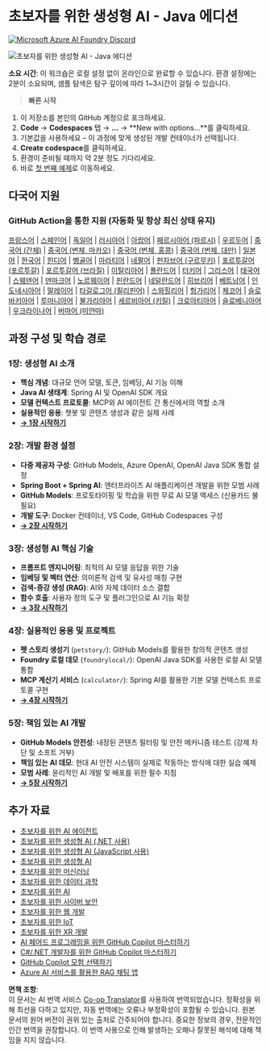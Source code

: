 <!--
CO_OP_TRANSLATOR_METADATA:
{
  "original_hash": "63b6426b88f6f56398ca3f1fbfc30889",
  "translation_date": "2025-07-29T14:48:42+00:00",
  "source_file": "README.md",
  "language_code": "ko"
}
-->
# 초보자를 위한 생성형 AI - Java 에디션
[![Microsoft Azure AI Foundry Discord](https://dcbadge.limes.pink/api/server/ByRwuEEgH4)](https://discord.com/invite/ByRwuEEgH4)

![초보자를 위한 생성형 AI - Java 에디션](../../translated_images/beg-genai-series.8b48be9951cc574c25f8a3accba949bfd03c2f008e2c613283a1b47316fbee68.ko.png)

**소요 시간**: 이 워크숍은 로컬 설정 없이 온라인으로 완료할 수 있습니다. 환경 설정에는 2분이 소요되며, 샘플 탐색은 탐구 깊이에 따라 1~3시간이 걸릴 수 있습니다.

> **빠른 시작**

1. 이 저장소를 본인의 GitHub 계정으로 포크하세요.
2. **Code** → **Codespaces** 탭 → **...** → **New with options...**를 클릭하세요.
3. 기본값을 사용하세요 – 이 과정에 맞게 생성된 개발 컨테이너가 선택됩니다.
4. **Create codespace**를 클릭하세요.
5. 환경이 준비될 때까지 약 2분 정도 기다리세요.
6. 바로 [첫 번째 예제](./02-SetupDevEnvironment/README.md#step-2-create-a-github-personal-access-token)로 이동하세요.

## 다국어 지원

### GitHub Action을 통한 지원 (자동화 및 항상 최신 상태 유지)

[프랑스어](../fr/README.md) | [스페인어](../es/README.md) | [독일어](../de/README.md) | [러시아어](../ru/README.md) | [아랍어](../ar/README.md) | [페르시아어 (파르시)](../fa/README.md) | [우르두어](../ur/README.md) | [중국어 (간체)](../zh/README.md) | [중국어 (번체, 마카오)](../mo/README.md) | [중국어 (번체, 홍콩)](../hk/README.md) | [중국어 (번체, 대만)](../tw/README.md) | [일본어](../ja/README.md) | [한국어](./README.md) | [힌디어](../hi/README.md) | [벵골어](../bn/README.md) | [마라티어](../mr/README.md) | [네팔어](../ne/README.md) | [펀자브어 (구르무키)](../pa/README.md) | [포르투갈어 (포르투갈)](../pt/README.md) | [포르투갈어 (브라질)](../br/README.md) | [이탈리아어](../it/README.md) | [폴란드어](../pl/README.md) | [터키어](../tr/README.md) | [그리스어](../el/README.md) | [태국어](../th/README.md) | [스웨덴어](../sv/README.md) | [덴마크어](../da/README.md) | [노르웨이어](../no/README.md) | [핀란드어](../fi/README.md) | [네덜란드어](../nl/README.md) | [히브리어](../he/README.md) | [베트남어](../vi/README.md) | [인도네시아어](../id/README.md) | [말레이어](../ms/README.md) | [타갈로그어 (필리핀어)](../tl/README.md) | [스와힐리어](../sw/README.md) | [헝가리어](../hu/README.md) | [체코어](../cs/README.md) | [슬로바키아어](../sk/README.md) | [루마니아어](../ro/README.md) | [불가리아어](../bg/README.md) | [세르비아어 (키릴)](../sr/README.md) | [크로아티아어](../hr/README.md) | [슬로베니아어](../sl/README.md) | [우크라이나어](../uk/README.md) | [버마어 (미얀마)](../my/README.md)

## 과정 구성 및 학습 경로

### **1장: 생성형 AI 소개**
- **핵심 개념**: 대규모 언어 모델, 토큰, 임베딩, AI 기능 이해
- **Java AI 생태계**: Spring AI 및 OpenAI SDK 개요
- **모델 컨텍스트 프로토콜**: MCP와 AI 에이전트 간 통신에서의 역할 소개
- **실용적인 응용**: 챗봇 및 콘텐츠 생성과 같은 실제 사례
- **[→ 1장 시작하기](./01-IntroToGenAI/README.md)**

### **2장: 개발 환경 설정**
- **다중 제공자 구성**: GitHub Models, Azure OpenAI, OpenAI Java SDK 통합 설정
- **Spring Boot + Spring AI**: 엔터프라이즈 AI 애플리케이션 개발을 위한 모범 사례
- **GitHub Models**: 프로토타이핑 및 학습을 위한 무료 AI 모델 액세스 (신용카드 불필요)
- **개발 도구**: Docker 컨테이너, VS Code, GitHub Codespaces 구성
- **[→ 2장 시작하기](./02-SetupDevEnvironment/README.md)**

### **3장: 생성형 AI 핵심 기술**
- **프롬프트 엔지니어링**: 최적의 AI 모델 응답을 위한 기술
- **임베딩 및 벡터 연산**: 의미론적 검색 및 유사성 매칭 구현
- **검색-증강 생성 (RAG)**: AI와 자체 데이터 소스 결합
- **함수 호출**: 사용자 정의 도구 및 플러그인으로 AI 기능 확장
- **[→ 3장 시작하기](./03-CoreGenerativeAITechniques/README.md)**

### **4장: 실용적인 응용 및 프로젝트**
- **펫 스토리 생성기** (`petstory/`): GitHub Models를 활용한 창의적 콘텐츠 생성
- **Foundry 로컬 데모** (`foundrylocal/`): OpenAI Java SDK를 사용한 로컬 AI 모델 통합
- **MCP 계산기 서비스** (`calculator/`): Spring AI를 활용한 기본 모델 컨텍스트 프로토콜 구현
- **[→ 4장 시작하기](./04-PracticalSamples/README.md)**

### **5장: 책임 있는 AI 개발**
- **GitHub Models 안전성**: 내장된 콘텐츠 필터링 및 안전 메커니즘 테스트 (강제 차단 및 소프트 거부)
- **책임 있는 AI 데모**: 현대 AI 안전 시스템이 실제로 작동하는 방식에 대한 실습 예제
- **모범 사례**: 윤리적인 AI 개발 및 배포를 위한 필수 지침
- **[→ 5장 시작하기](./05-ResponsibleGenAI/README.md)**

## 추가 자료

- [초보자를 위한 AI 에이전트](https://github.com/microsoft/ai-agents-for-beginners)
- [초보자를 위한 생성형 AI (.NET 사용)](https://github.com/microsoft/Generative-AI-for-beginners-dotnet)
- [초보자를 위한 생성형 AI (JavaScript 사용)](https://github.com/microsoft/generative-ai-with-javascript)
- [초보자를 위한 생성형 AI](https://github.com/microsoft/generative-ai-for-beginners)
- [초보자를 위한 머신러닝](https://aka.ms/ml-beginners)
- [초보자를 위한 데이터 과학](https://aka.ms/datascience-beginners)
- [초보자를 위한 AI](https://aka.ms/ai-beginners)
- [초보자를 위한 사이버 보안](https://github.com/microsoft/Security-101)
- [초보자를 위한 웹 개발](https://aka.ms/webdev-beginners)
- [초보자를 위한 IoT](https://aka.ms/iot-beginners)
- [초보자를 위한 XR 개발](https://github.com/microsoft/xr-development-for-beginners)
- [AI 페어드 프로그래밍을 위한 GitHub Copilot 마스터하기](https://aka.ms/GitHubCopilotAI)
- [C#/.NET 개발자를 위한 GitHub Copilot 마스터하기](https://github.com/microsoft/mastering-github-copilot-for-dotnet-csharp-developers)
- [GitHub Copilot 모험 선택하기](https://github.com/microsoft/CopilotAdventures)
- [Azure AI 서비스를 활용한 RAG 채팅 앱](https://github.com/Azure-Samples/azure-search-openai-demo-java)

**면책 조항**:  
이 문서는 AI 번역 서비스 [Co-op Translator](https://github.com/Azure/co-op-translator)를 사용하여 번역되었습니다. 정확성을 위해 최선을 다하고 있지만, 자동 번역에는 오류나 부정확성이 포함될 수 있습니다. 원본 문서의 원어 버전이 권위 있는 출처로 간주되어야 합니다. 중요한 정보의 경우, 전문적인 인간 번역을 권장합니다. 이 번역 사용으로 인해 발생하는 오해나 잘못된 해석에 대해 책임을 지지 않습니다.
